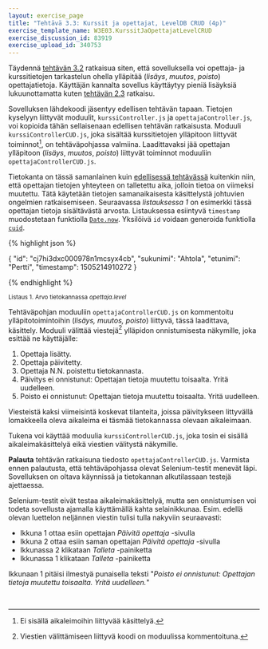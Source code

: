 ```yaml
---
layout: exercise_page
title: "Tehtävä 3.3: Kurssit ja opettajat, LevelDB CRUD (4p)"
exercise_template_name: W3E03.KurssitJaOpettajatLevelCRUD
exercise_discussion_id: 83919
exercise_upload_id: 340753
---
```


Täydennä [tehtävän 3.2](../tehtava32) ratkaisua siten, että sovelluksella voi opettaja- ja kurssitietojen tarkastelun ohella ylläpitää (*lisäys*, *muutos*, *poisto*) opettajatietoja. Käyttäjän kannalta sovellus käyttäytyy pieniä lisäyksiä lukuunottamatta kuten [tehtävän 2.3](../../osa2/tehtava23) ratkaisu.

Sovelluksen lähdekoodi jäsentyy edellisen tehtävän tapaan. Tietojen kyselyyn liittyvät moduulit, `kurssiController.js` ja `opettajaController.js`, voi kopioida tähän sellaisenaan edellisen tehtävän ratkaisusta.  Moduuli `kurssiControllerCUD.js`, joka sisältää kurssitietojen ylläpitoon liittyvät toiminnot[^1], on tehtäväpohjassa valmiina. Laadittavaksi jää opettajan ylläpitoon (*lisäys*, *muutos*, *poisto*) liittyvät toiminnot moduuliin `opettajaControllerCUD.js`.

Tietokanta on tässä samanlainen kuin [edellisessä tehtävässä](../tehtava32) kuitenkin niin, että opettajan tietojen yhteyteen on talletettu aika, jolloin tietoa on viimeksi muutettu. Tätä käytetään tietojen samanaikaisesta käsittelystä johtuvien ongelmien ratkaisemiseen. Seuraavassa *listauksessa  1* on esimerkki tässä opettajan tietoja sisältävästä arvosta. Listauksessa esiintyvä `timestamp` muodostetaan funktiolla [`Date.now`][Date.now]. Yksilöivä `id` voidaan generoida funktiolla [`cuid`][cuid].


[Date.now]: https://developer.mozilla.org/en-US/docs/Web/JavaScript/Reference/Global_Objects/Date/now
[cuid]: https://www.npmjs.com/package/cuid

[^1]: Ei sisällä aikaleimoihin liittyvää käsittelyä.


{% highlight json %}

{ 
  "id": "cj7hi3dxc000978n1mcsyx4cb",
  "sukunimi": "Ahtola",
  "etunimi": "Pertti",
  "timestamp": 1505214910272 
}

{% endhighlight %}

<small>Listaus 1. Arvo tietokannassa *opettaja.level*</small>


Tehtäväpohjan moduuliin `opettajaControllerCUD.js` on kommentoitu ylläpitotoimintoihin (*lisäys, muutos, poisto*) liittyvä, tässä laadittava, käsittely. Moduuli välittää  viestejä[^2]  ylläpidon onnistumisesta näkymille, joka esittää ne käyttäjälle:

[^2]: Viestien välittämiseen liittyvä koodi on moduulissa kommentoituna.


1. Opettaja lisätty.
2. Opettaja päivitetty.
3. Opettaja N.N. poistettu tietokannasta.
4. Päivitys ei onnistunut: Opettajan tietoja muutettu toisaalta. Yritä uudelleen.
5. Poisto ei onnistunut: Opettajan tietoja muutettu toisaalta. Yritä uudelleen.

Viesteistä kaksi viimeisintä koskevat tilanteita, joissa päivitykseen littyvällä lomakkeella oleva aikaleima ei täsmää tietokannassa olevaan aikaleimaan. 

Tukena voi käyttää  moduulia `kurssiControllerCUD.js`, joka tosin ei sisällä aikaleimakäsittelyä eikä viestien välitystä näkymille.


**Palauta** tehtävän ratkaisuna tiedosto `opettajaControllerCUD.js`. Varmista ennen palautusta, että tehtäväpohjassa olevat Selenium-testit menevät läpi. Sovelluksen on oltava käynnissä ja tietokannan alkutilassaan testejä ajettaessa.

Selenium-testit eivät testaa aikaleimakäsittelyä, mutta sen onnistumisen voi todeta sovellusta ajamalla käyttämällä kahta selainikkunaa. Esim. edellä olevan luettelon neljännen viestin tulisi tulla nakyviin seuraavasti:

* Ikkuna 1 ottaa esiin opettajan *Päivitä opettaja* -sivulla
* Ikkuna 2 ottaa esiin saman opettajan *Päivitä opettaja* -sivulla
* Ikkunassa 2 klikataan *Talleta* -painiketta
* Ikkunassa 1 klikataan *Talleta* -painiketta

Ikkunaan 1 pitäisi ilmestyä punaisella teksti "*Poisto ei onnistunut: Opettajan tietoja muutettu toisaalta. Yritä uudelleen.*"


<br/>